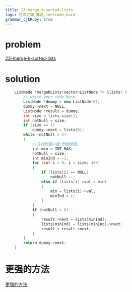 ```yaml
---
title: 23-merge-k-sorted-lists
tags: 在河之洲,算法,leetcode,hard
grammar_cjkRuby: true
---
```



# problem
[23-merge-k-sorted-lists](https://leetcode.com/problems/merge-k-sorted-lists/#/description)

# solution
```cpp
    ListNode *mergeKLists(vector<ListNode *> &lists) {
        // write your code here
        ListNode *dummy = new ListNode(0);
        dummy->next = NULL;
        ListNode *result = dummy;
        int size = lists.size();
        int notNull = size;
        if (size == 1)
            dummy->next = lists[0];
        while (notNull > 1)
        {
            //先找到最小者;然后赋值;
            int min = INT_MAX;
            notNull = size;
            int minInd = -1;
            for (int i = 0; i < size; i++)
            {
                if (lists[i] == NULL)
                    notNull --;
                else if (lists[i]->val < min)
                {
                    min = lists[i]->val; 
                    minInd = i;
                }
            }
            if (notNull > 0)
            {
                result->next = lists[minInd];
                lists[minInd] = lists[minInd]->next;
                result = result->next;
            }
        }
        return dummy->next;
    }
```

# 更强的方法

[更强的方法](https://algorithm.yuanbin.me/zh-hans/linked_list/merge_k_sorted_lists.html)